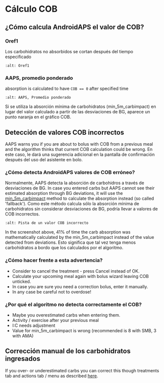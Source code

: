 # Cálculo COB

## ¿Cómo calcula AndroidAPS el valor de COB?

### Oref1

Los carbohidratos no absorbidos se cortan después del tiempo especificado

```{image} ../images/cob_oref0_orange_II.png
:alt: Oref1
```

### AAPS, promedio ponderado

absorption is calculated to have `COB == 0` after specified time

```{image} ../images/cob_aaps2_orange_II.png
:alt: AAPS, Promedio ponderado
```

Si se utiliza la absorción mínima de carbohidratos (min_5m_carbimpact) en lugar del valor calculado a partir de las desviaciones de BG, aparece un punto naranja en el gráfico COB.

## Detección de valores COB incorrectos

AAPS warns you if you are about to bolus with COB from a previous meal and the algorithm thinks that current COB calculation could be wrong. En este caso, le dará una sugerencia adicional en la pantalla de confirmación después del uso del asistente en bolo.

### ¿Cómo detecta AndroidAPS valores de COB erróneo?

Normalmente, AAPS detecta la absorción de carbohidros a través de desviaciones de BG. In case you entered carbs but AAPS cannot see their estimated absorption through BG deviations, it will use the [min_5m_carbimpact](../Configuration/Config-Builder.md?highlight=min_5m_carbimpact#absorption-settings) method to calculate the absorption instead (so called 'fallback'). Como este método calcula sólo la absorción mínima de carbohidratos sin considerar desviaciones de BG, podría llevar a valores de COB incorrectos.

```{image} ../images/Calculator_SlowCarbAbsorption.png
:alt: Pista de un valor COB incorrecto
```

In the screenshot above, 41% of time the carb absorption was mathematically calculated by the min_5m_carbimpact instead of the value  detected from deviations.  Esto significa que tal vez tenga menos carbohidratos a bordo que los calculados por el algoritmo.

### ¿Cómo hacer frente a esta advertencia?

- Consider to cancel the treatment - press Cancel instead of OK.
- Calculate your upcoming meal again with bolus wizard leaving COB unticked.
- In case you are sure you need a correction bolus, enter it manually.
- In any case be careful not to overdose!

### ¿Por qué el algoritmo no detecta correctamente el COB?

- Maybe you overestimated carbs when entering them.
- Activity / exercise after your previous meal
- I:C needs adjustment
- Value for min_5m_carbimpact is wrong (recommended is 8 with SMB, 3 with AMA)

## Corrección manual de los carbohidratos ingresados

If you over- or underestimated carbs you can correct this though treatments tab and actions tab / menu as described [here](../Getting-Started/Screenshots.md#carb-correction).
